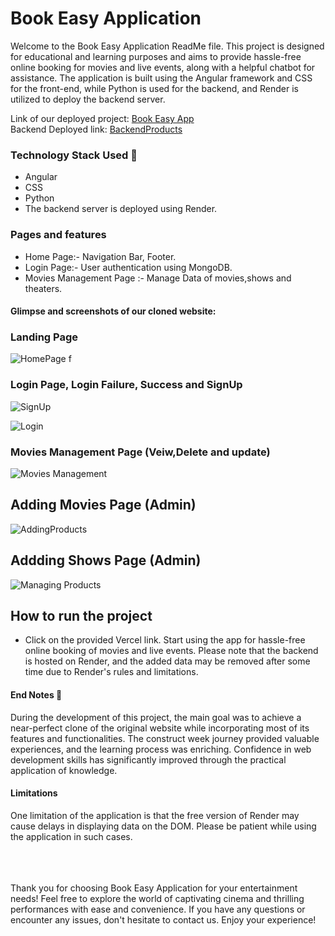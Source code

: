 # Book Easy Application
Welcome to the Book Easy Application ReadMe file. This project is designed for educational and learning purposes and aims to provide hassle-free online booking for movies and live events, along with a helpful chatbot for assistance. The application is built using the Angular framework and CSS for the front-end, while Python is used for the backend, and Render is utilized to deploy the backend server.

Link of our deployed project:  [Book Easy App]()
<br/>
Backend Deployed link: [BackendProducts]()
<br/>

### Technology Stack Used 🌟

- Angular
- CSS
- Python
- The backend server is deployed using Render.

### Pages and features
- Home Page:- Navigation Bar, Footer.
- Login Page:- User authentication using MongoDB.
- Movies Management Page :- Manage Data of movies,shows and theaters.


#### Glimpse and screenshots of our cloned website:

### Landing Page

![HomePage]()
f
### Login Page, Login Failure, Success and SignUp

![SignUp]()
 
![Login]()


### Movies Management Page (Veiw,Delete and update)

![Movies Management]()

## Adding Movies Page (Admin)

![AddingProducts]()

## Addding Shows Page (Admin)

![Managing Products]()

## How to run the project
- Click on the provided Vercel link.
Start using the app for hassle-free online booking of movies and live events.
Please note that the backend is hosted on Render, and the added data may be removed after some time due to Render's rules and limitations.

#### End Notes 📑
During the development of this project, the main goal was to achieve a near-perfect clone of the original website while incorporating most of its features and functionalities. The construct week journey provided valuable experiences, and the learning process was enriching. Confidence in web development skills has significantly improved through the practical application of knowledge.

#### Limitations
One limitation of the application is that the free version of Render may cause delays in displaying data on the DOM. Please be patient while using the application in such cases.

<br/>
<br/>
<br/>
Thank you for choosing Book Easy Application for your entertainment needs! Feel free to explore the world of captivating cinema and thrilling performances with ease and convenience. If you have any questions or encounter any issues, don't hesitate to contact us. Enjoy your experience!